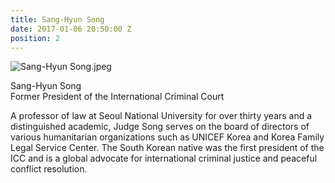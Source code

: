 ```yaml
---
title: Sang-Hyun Song
date: 2017-01-06 20:50:00 Z
position: 2
---
```


![Sang-Hyun Song.jpeg](/uploads/Sang-Hyun%20Song.jpeg)

Sang-Hyun Song <br> Former President of the International Criminal Court


A professor of law at Seoul National University for over thirty years and a distinguished academic, Judge Song serves on the board of directors of various humanitarian organizations such as UNICEF Korea and Korea Family Legal Service Center. The South Korean native was the first president of the ICC and is a global advocate for international criminal justice and peaceful conflict resolution.
